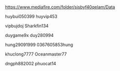 https://www.mediafire.com/folder/sjsbyf40qelam/Data

huybui050399 
huyvip453

vipbujdoj
Sharkfin134

duygame9x
duy280994

hung29091999
0367605853hung

khuclong7777
Oceanmaster77

dngph882002
phuocat14
